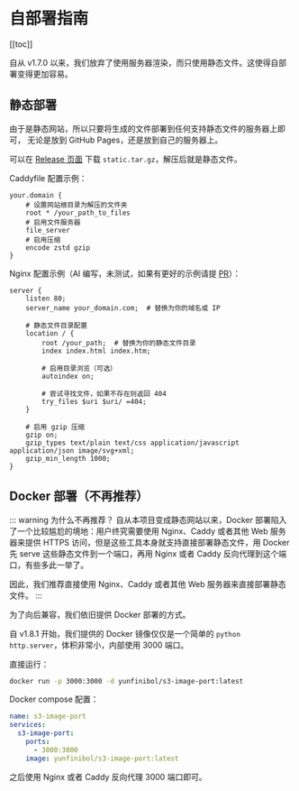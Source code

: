 # 自部署指南

[[toc]]

自从 v1.7.0 以来，我们放弃了使用服务器渲染，而只使用静态文件。这使得自部署变得更加容易。

## 静态部署

由于是静态网站，所以只要将生成的文件部署到任何支持静态文件的服务器上即可，
无论是放到 GitHub Pages，还是放到自己的服务器上。

可以在 [Release 页面](https://github.com/yy4382/s3-image-port/releases) 下载 `static.tar.gz`，解压后就是静态文件。

Caddyfile 配置示例：

```caddy
your.domain {
    # 设置网站根目录为解压的文件夹
    root * /your_path_to_files
    # 启用文件服务器
    file_server
    # 启用压缩
    encode zstd gzip
}
```

Nginx 配置示例（AI 编写，未测试，如果有更好的示例请提 [PR](https://github.com/yy4382/s3-image-port/pulls)）：

```nginx
server {
    listen 80;
    server_name your_domain.com;  # 替换为你的域名或 IP

    # 静态文件目录配置
    location / {
        root /your_path;  # 替换为你的静态文件目录
        index index.html index.htm;

        # 启用目录浏览（可选）
        autoindex on;

        # 尝试寻找文件，如果不存在则返回 404
        try_files $uri $uri/ =404;
    }

    # 启用 gzip 压缩
    gzip on;
    gzip_types text/plain text/css application/javascript application/json image/svg+xml;
    gzip_min_length 1000;
}
```

## Docker 部署（不再推荐）

::: warning 为什么不再推荐？
自从本项目变成静态网站以来，Docker 部署陷入了一个比较尴尬的境地：用户终究需要使用 Nginx、Caddy 或者其他 Web 服务器来提供 HTTPS 访问，但是这些工具本身就支持直接部署静态文件，用 Docker 先 serve 这些静态文件到一个端口，再用 Nginx 或者 Caddy 反向代理到这个端口，有些多此一举了。

因此，我们推荐直接使用 Nginx、Caddy 或者其他 Web 服务器来直接部署静态文件。
:::

为了向后兼容，我们依旧提供 Docker 部署的方式。

自 v1.8.1 开始，我们提供的 Docker 镜像仅仅是一个简单的 `python http.server`，体积非常小，内部使用 3000 端口。

直接运行：

```bash
docker run -p 3000:3000 -d yunfinibol/s3-image-port:latest
```

Docker compose 配置：

```yaml
name: s3-image-port
services:
  s3-image-port:
    ports:
      - 3000:3000
    image: yunfinibol/s3-image-port:latest
```

之后使用 Nginx 或者 Caddy 反向代理 3000 端口即可。
